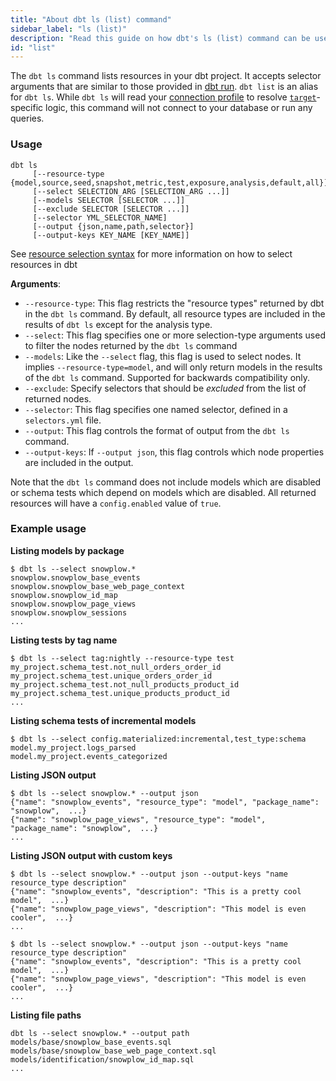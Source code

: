 ```yaml
---
title: "About dbt ls (list) command"
sidebar_label: "ls (list)"
description: "Read this guide on how dbt's ls (list) command can be used to list resources in your dbt project."
id: "list"
---
```


The `dbt ls` command lists resources in your dbt project. It accepts selector arguments that are similar to those provided in [dbt run](/reference/commands/run). `dbt list` is an alias for `dbt ls`. While `dbt ls` will read your [connection profile](/docs/core/connect-data-platform/connection-profiles) to resolve [`target`](/reference/dbt-jinja-functions/target)-specific logic, this command will not connect to your database or run any queries.

### Usage

```
dbt ls
     [--resource-type {model,source,seed,snapshot,metric,test,exposure,analysis,default,all}]
     [--select SELECTION_ARG [SELECTION_ARG ...]]
     [--models SELECTOR [SELECTOR ...]]
     [--exclude SELECTOR [SELECTOR ...]]
     [--selector YML_SELECTOR_NAME]
     [--output {json,name,path,selector}]
     [--output-keys KEY_NAME [KEY_NAME]]
```

See [resource selection syntax](/reference/node-selection/syntax) for more information on how to select resources in dbt

**Arguments**:
- `--resource-type`: This flag restricts the "resource types" returned by dbt in the `dbt ls` command. By default, all resource types are included in the results of `dbt ls` except for the analysis type.
- `--select`: This flag specifies one or more selection-type arguments used to filter the nodes returned by the `dbt ls` command
- `--models`: Like the `--select` flag, this flag is used to select nodes. It implies `--resource-type=model`, and will only return models in the results of the `dbt ls` command. Supported for backwards compatibility only.
- `--exclude`: Specify selectors that should be _excluded_ from the list of returned nodes.
- `--selector`: This flag specifies one named selector, defined in a `selectors.yml` file.
- `--output`: This flag controls the format of output from the `dbt ls` command.
- `--output-keys`: If `--output json`, this flag controls which node properties are included in the output.

Note that the `dbt ls` command does not include models which are disabled or schema tests which depend on models which are disabled. All returned resources will have a `config.enabled` value of `true`.

### Example usage

**Listing models by package**
```
$ dbt ls --select snowplow.*
snowplow.snowplow_base_events
snowplow.snowplow_base_web_page_context
snowplow.snowplow_id_map
snowplow.snowplow_page_views
snowplow.snowplow_sessions
...
```

**Listing tests by tag name**
```
$ dbt ls --select tag:nightly --resource-type test
my_project.schema_test.not_null_orders_order_id
my_project.schema_test.unique_orders_order_id
my_project.schema_test.not_null_products_product_id
my_project.schema_test.unique_products_product_id
...
```

**Listing schema tests of incremental models**
```
$ dbt ls --select config.materialized:incremental,test_type:schema
model.my_project.logs_parsed
model.my_project.events_categorized
```

**Listing JSON output**
```
$ dbt ls --select snowplow.* --output json
{"name": "snowplow_events", "resource_type": "model", "package_name": "snowplow",  ...}
{"name": "snowplow_page_views", "resource_type": "model", "package_name": "snowplow",  ...}
...
```

**Listing JSON output with custom keys**

<VersionBlock lastVersion="1.4">

```
$ dbt ls --select snowplow.* --output json --output-keys "name resource_type description"
{"name": "snowplow_events", "description": "This is a pretty cool model",  ...}
{"name": "snowplow_page_views", "description": "This model is even cooler",  ...}
...
```
</VersionBlock>

<VersionBlock firstVersion="1.5">

```
$ dbt ls --select snowplow.* --output json --output-keys "name resource_type description"
{"name": "snowplow_events", "description": "This is a pretty cool model",  ...}
{"name": "snowplow_page_views", "description": "This model is even cooler",  ...}
...
```

</VersionBlock>


**Listing file paths**
```
dbt ls --select snowplow.* --output path
models/base/snowplow_base_events.sql
models/base/snowplow_base_web_page_context.sql
models/identification/snowplow_id_map.sql
...
```
